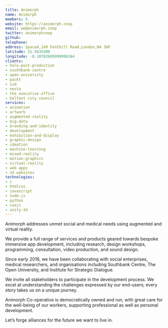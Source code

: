 ```yaml
---
title: Animorph
name: Animorph
members: 5
website: https://animorph.coop
email: we@animorph.coop
twitter: animorphcoop
github: 
telephone: 
address: Space4,149 Fonthill Road,London,N4 3HF
latitude: 51.5635499
longitude: -0.10782689999996364
clients: 
- halo-post-production
- southbank-centre
- open-university
- packt
- isd
- nesta
- the executive office
- belfast city council
services: 
- animation
- artwork
- augmented-reality
- big-data
- branding-and-identity
- development
- exhibition-and-display
- graphic-design
- ideation
- machine-learning
- mixed-reality
- motion-graphics
- virtual-reality
- web apps
- 3d websites
technologies: 
- c
- htmlcss
- javascript
- node-js
- python
- vuejs
- unity-3d
---
```


Animorph addresses unmet social and medical needs using augmented and virtual reality.

We provide a full range of services and products geared towards bespoke immersive app development, including research, design workshops, programming, consultation, video production, and sound design.

Since early 2016, we have been collaborating with social enterprises, medical researchers, and organisations including Southbank Centre, The Open University, and Institute for Strategic Dialogue.

We invite all stakeholders to participate in the development process. We excel at understanding the challenges expressed by our end-users; every story takes us on a unique journey.

Animorph Co-operative is democratically owned and run, with great care for the well-being of our workers, supporting professional as well as personal development.

Let’s forge alliances for the future we want to live in.
